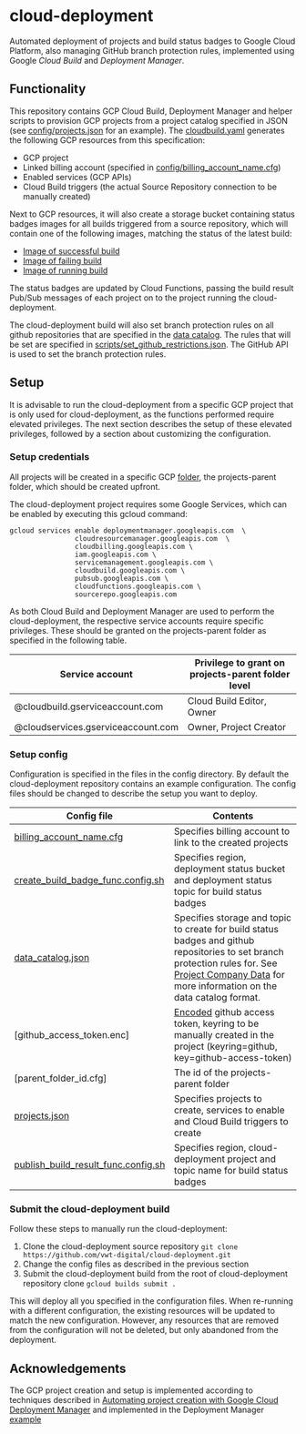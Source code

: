 # cloud-deployment

Automated deployment of projects and build status badges to Google Cloud Platform, also managing GitHub branch protection rules, implemented using Google _Cloud Build_ and _Deployment Manager_.

## Functionality

This repository contains GCP Cloud Build, Deployment Manager and helper scripts to provision GCP projects from a project catalog specified in JSON (see [config/projects.json](config/projects.json) for an example). The [cloudbuild.yaml](cloudbuild.yaml) generates the following GCP resources from this specification:
* GCP project
* Linked billing account (specified in [config/billing_account_name.cfg](config/billing_account_name.cfg))
* Enabled services (GCP APIs)
* Cloud Build triggers (the actual Source Repository connection to be manually created)

Next to GCP resources, it will also create a storage bucket containing status badges images for all builds triggered from a source repository, which will contain one of the following images, matching the status of the latest build:
* [Image of successful build](functions/create_build_badge_func/badge-passing.png)
* [Image of failing build](functions/create_build_badge_func/badge-failing.png)
* [Image of running build](functions/create_build_badge_func/badge-pending.png)

The status badges are updated by Cloud Functions, passing the build result Pub/Sub messages of each project on to the project running the cloud-deployment.

The cloud-deployment build will also set branch protection rules on all github repositories that are specified in the [data catalog](config/data_catalog.json). The rules that will be set are specified in [scripts/set_github_restrictions.json](scripts/set_github_restrictions.json). The GitHub API is used to set the branch protection rules.

## Setup

It is advisable to run the cloud-deployment from a specific GCP project that is only used for cloud-deployment, as the functions performed require elevated privileges. The next section describes the setup of these elevated privileges, followed by a section about customizing the configuration. 

### Setup credentials

All projects will be created in a specific GCP [folder](https://cloud.google.com/resource-manager/docs/creating-managing-folders), the projects-parent folder, which should be created upfront.

The cloud-deployment project requires some Google Services, which can be enabled by executing this gcloud command:
~~~
gcloud services enable deploymentmanager.googleapis.com  \
                cloudresourcemanager.googleapis.com  \
                cloudbilling.googleapis.com \
                iam.googleapis.com \
                servicemanagement.googleapis.com \
                cloudbuild.googleapis.com \
                pubsub.googleapis.com \
                cloudfunctions.googleapis.com \
                sourcerepo.googleapis.com
~~~

As both Cloud Build and Deployment Manager are used to perform the cloud-deployment, the respective service accounts require specific privileges. These should be granted on the projects-parent folder as specified in the following table.

Service account|Privilege to grant on projects-parent folder level
-----|-----
<project-id>@cloudbuild.gserviceaccount.com      | Cloud Build Editor, Owner
<project-id>@cloudservices.gserviceaccount.com   | Owner, Project Creator

### Setup config

Configuration is specified in the files in the config directory. By default the cloud-deployment repository contains an example configuration. The config files should be changed to describe the setup you want to deploy.

Config file         | Contents
-----|-----
[billing_account_name.cfg](config/billing_account_name.cfg) | Specifies billing account to link to the created projects
[create_build_badge_func.config.sh](config/create_build_badge_func.config.sh) | Specifies region, deployment status bucket and deployment status topic for build status badges
[data_catalog.json](config/data_catalog.json) | Specifies storage and topic to create for build status badges and github repositories to set branch protection rules for. See [Project Company Data](https://vwt-digital.github.io/project-company-data.github.io/) for more information on the data catalog format.
[github_access_token.enc] | [Encoded](https://cloud.google.com/cloud-build/docs/securing-builds/use-encrypted-secrets-credentials) github access token, keyring to be manually created in the project (keyring=github, key=github-access-token)
[parent_folder_id.cfg] | The id of the projects-parent folder
[projects.json](example/projects.json)  | Specifies projects to create, services to enable and Cloud Build triggers to create
[publish_build_result_func.config.sh](config/publish_build_result_func.config.sh) | Specifies region, cloud-deployment project and topic name for build status badges

### Submit the cloud-deployment build

Follow these steps to manually run the cloud-deployment:
1. Clone the cloud-deployment source repository
```git clone https://github.com/vwt-digital/cloud-deployment.git```
2. Change the config files as described in the previous section
3. Submit the cloud-deployment build from the root of cloud-deployment repository clone
```gcloud builds submit .```

This will deploy all you specified in the configuration files. When re-running with a different configuration, the existing resources will be updated to match the new configuration. However, any resources that are removed from the configuration will not be deleted, but only abandoned from the deployment.

## Acknowledgements

The GCP project creation and setup is implemented according to techniques described in [Automating project creation with Google Cloud Deployment Manager](
https://cloud.google.com/blog/products/gcp/automating-project-creation-with-google-cloud-deployment-manager) and implemented in the Deployment Manager [example](https://github.com/GoogleCloudPlatform/deploymentmanager-samples/tree/master/examples/v2/project_creation)
